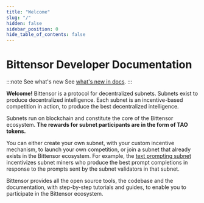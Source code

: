 ```yaml
---
title: "Welcome"
slug: "/"
hidden: false
sidebar_position: 0
hide_table_of_contents: false
---
```


# Bittensor Developer Documentation


:::note See what's new
See [what's new in docs](./whats-new-in-docs.md).
:::


**Welcome!** Bittensor is a protocol for decentralized subnets. Subnets exist to produce decentralized intelligence. Each subnet is an incentive-based competition in action, to produce the best decentralized intelligence. 

Subnets run on blockchain and constitute the core of the Bittensor ecosystem. **The rewards for subnet participants are in the form of TAO tokens.** 

You can either create your own subnet, with your custom incentive mechanism, to launch your own competition, or join a subnet that already exists in the Bittensor ecosystem. For example, the [text prompting subnet](https://github.com/opentensor/text-prompting) incentivizes subnet miners who produce the best prompt completions in response to the prompts sent by the subnet validators in that subnet. 

Bittensor provides all the open source tools, the codebase and the documentation, with step-by-step tutorials and guides, to enable you to participate in the Bittensor ecosystem. 
